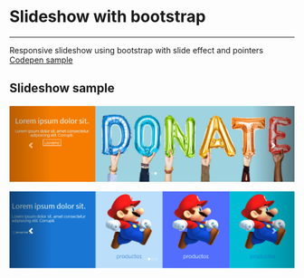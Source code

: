 # Slideshow with bootstrap
---

Responsive slideshow using bootstrap with slide effect and pointers [Codepen sample](https://codepen.io/queflojera/details/daPXze)


## Slideshow sample


![Slideshow sample](https://github.com/angelparkour499/slideshow-bootstrap-slide-effect/blob/master/Slideshow_example%232.png)


![Slideshow sample #2](https://github.com/angelparkour499/slideshow-bootstrap-slide-effect/blob/master/Slideshow_example.png)